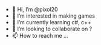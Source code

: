 - 👋 Hi, I’m @pixol20
- 👀 I’m interested in making games
- 🌱 I’m currently learning c#, c++
- 💞️ I’m looking to collaborate on ?
- 📫 How to reach me ...

<!---
pixol20/pixol20 is a ✨ special ✨ repository because its `README.md` (this file) appears on your GitHub profile.
You can click the Preview link to take a look at your changes.
--->
